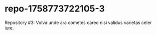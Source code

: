 # repo-1758773722105-3
Repository #3: Volva unde ara cometes careo nisi validus varietas celer iure.
